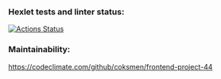 ### Hexlet tests and linter status:
[![Actions Status](https://github.com/coksmen/frontend-project-44/actions/workflows/hexlet-check.yml/badge.svg)](https://github.com/coksmen/frontend-project-44/actions)

### Maintainability:
https://codeclimate.com/github/coksmen/frontend-project-44
